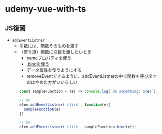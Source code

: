 # udemy-vue-with-ts

## JS復習
- `addEventListner`
  - 引数には、関数そのものを渡す
  - （寄り道）関数に引数を渡したいとき
    - [nameプロパティを使う](https://note.com/yamanoborer/n/n2e4cc40328b7)
    - [.bindを使う](https://devsakaso.com/javascript-passing-arguments-to-event-handlers/)
    - データ属性を使うようにする
    - removeEventできるように、addEventListnerの中で関数を呼び出すのはやめた方がいいらしい
    ```js
    const sampleFunction = (e) => console.log(`do something: ${e}`);

    // NG
    elem.addEventListner('click', function(e){
      sampleFunction(e)
    })

    // OK
    elem.addEventListner('click', sampleFunction.bind(e));
    ```
